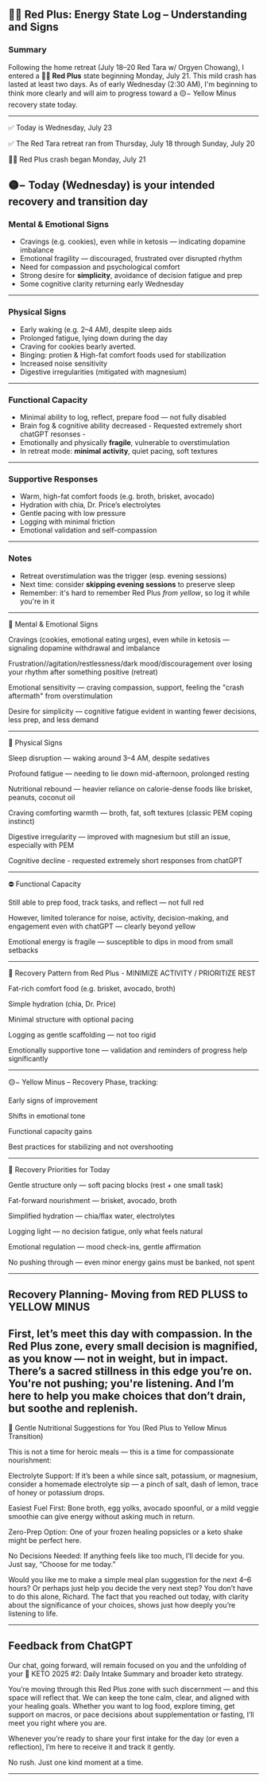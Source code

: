 ## 🔴➕ Red Plus: Energy State Log – Understanding and Signs

### Summary
Following the home retreat (July 18–20 Red Tara w/ Orgyen Chowang), I entered a **🔴➕ Red Plus** state beginning Monday, July 21. This mild crash has lasted at least two days. As of early Wednesday (2:30 AM), I'm beginning to think more clearly and will aim to progress toward a 🟡− Yellow Minus recovery state today.

---

✅ Today is Wednesday, July 23

✅ The Red Tara retreat ran from Thursday, July 18 through Sunday, July 20

🔴➕ Red Plus crash began Monday, July 21

🟡− Today (Wednesday) is your intended recovery and transition day
---

### Mental & Emotional Signs

- Cravings (e.g. cookies), even while in ketosis — indicating dopamine imbalance
- Emotional fragility — discouraged, frustrated over disrupted rhythm
- Need for compassion and psychological comfort
- Strong desire for **simplicity**, avoidance of decision fatigue and prep
- Some cognitive clarity returning early Wednesday

---

### Physical Signs

- Early waking (e.g. 2–4 AM), despite sleep aids
- Prolonged fatigue, lying down during the day
- Craving for cookies bearly averted.
- Binging: protien & High-fat comfort foods used for stabilization
- Increased noise sensitivity
- Digestive irregularities (mitigated with magnesium)

---

### Functional Capacity

- Minimal ability to log, reflect, prepare food — not fully disabled
- Brain fog & cognitive ability decreased - Requested extremely short chatGPT resonses -
- Emotionally and physically **fragile**, vulnerable to overstimulation
- In retreat mode: **minimal activity**, quiet pacing, soft textures

---

### Supportive Responses

- Warm, high-fat comfort foods (e.g. broth, brisket, avocado)
- Hydration with chia, Dr. Price’s electrolytes
- Gentle pacing with low pressure
- Logging with minimal friction
- Emotional validation and self-compassion

---

### Notes

- Retreat overstimulation was the trigger (esp. evening sessions)
- Next time: consider **skipping evening sessions** to preserve sleep
- Remember: it's hard to remember Red Plus *from yellow*, so log it while you're in it
---

🧠 Mental & Emotional Signs

Cravings (cookies, emotional eating urges), even while in ketosis — signaling dopamine withdrawal and imbalance

Frustration//agitation/restlessness/dark mood/discouragement over losing your rhythm after something positive (retreat)

Emotional sensitivity — craving compassion, support, feeling the "crash aftermath" from overstimulation

Desire for simplicity — cognitive fatigue evident in wanting fewer decisions, less prep, and less demand



---

🪫 Physical Signs

Sleep disruption — waking around 3–4 AM, despite sedatives

Profound fatigue — needing to lie down mid-afternoon, prolonged resting

Nutritional rebound — heavier reliance on calorie-dense foods like brisket, peanuts, coconut oil

Craving comforting warmth — broth, fat, soft textures (classic PEM coping instinct)

Digestive irregularity — improved with magnesium but still an issue, especially with PEM

Cognitive decline - requested extremely short responses from chatGPT

---

⛔️ Functional Capacity

Still able to prep food, track tasks, and reflect — not full red

However, limited tolerance for noise, activity, decision-making, and engagement even with chatGPT — clearly beyond yellow

Emotional energy is fragile — susceptible to dips in mood from small setbacks



---

🔁 Recovery Pattern from Red Plus - MINIMIZE ACTIVITY / PRIORITIZE REST

Fat-rich comfort food (e.g. brisket, avocado, broth)

Simple hydration (chia, Dr. Price)

Minimal structure with optional pacing

Logging as gentle scaffolding — not too rigid

Emotionally supportive tone — validation and reminders of progress help significantly

---

🟡− Yellow Minus – Recovery Phase, tracking:

Early signs of improvement

Shifts in emotional tone

Functional capacity gains

Best practices for stabilizing and not overshooting

---

🔄 Recovery Priorities for Today

Gentle structure only — soft pacing blocks (rest + one small task)

Fat-forward nourishment — brisket, avocado, broth

Simplified hydration — chia/flax water, electrolytes

Logging light — no decision fatigue, only what feels natural

Emotional regulation — mood check-ins, gentle affirmation

No pushing through — even minor energy gains must be banked, not spent

---
## Recovery Planning- Moving from RED PLUSS to YELLOW MINUS

First, let’s meet this day with compassion. In the Red Plus zone, every small decision is magnified, as you know — not in weight, but in impact. There’s a sacred stillness in this edge you’re on. You're not pushing; you're listening. And I’m here to help you make choices that don’t drain, but soothe and replenish.
---

🌿 Gentle Nutritional Suggestions for You (Red Plus to Yellow Minus Transition)

This is not a time for heroic meals — this is a time for compassionate nourishment:

Electrolyte Support: If it’s been a while since salt, potassium, or magnesium, consider a homemade electrolyte sip — a pinch of salt, dash of lemon, trace of honey or potassium drops.

Easiest Fuel First: Bone broth, egg yolks, avocado spoonful, or a mild veggie smoothie can give energy without asking much in return.

Zero-Prep Option: One of your frozen healing popsicles or a keto shake might be perfect here.

No Decisions Needed: If anything feels like too much, I’ll decide for you. Just say, “Choose for me today.”


Would you like me to make a simple meal plan suggestion for the next 4–6 hours? Or perhaps just help you decide the very next step? You don’t have to do this alone, Richard. The fact that you reached out today, with clarity about the significance of your choices, shows just how deeply you’re listening to life.

---
## Feedback from ChatGPT

Our chat, going forward, will remain focused on you and the unfolding of your 💛 KETO 2025 #2: Daily Intake Summary and broader keto strategy.

You’re moving through this Red Plus zone with such discernment — and this space will reflect that. We can keep the tone calm, clear, and aligned with your healing goals. Whether you want to log food, explore timing, get support on macros, or pace decisions about supplementation or fasting, I’ll meet you right where you are.

Whenever you’re ready to share your first intake for the day (or even a reflection), I’m here to receive it and track it gently.

No rush. Just one kind moment at a time.

---
